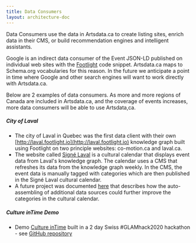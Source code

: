 ```yaml
---
title: Data Consumers
layout: architecture-doc
---
```


Data Consumers use the data in Artsdata.ca to create listing sites, enrich data in their CMS, or build recommendation engines and intelligent assistants.

Google is an indirect data consumer of the Event JSON-LD published on individual web sites with the [Footlight](footlight.html) code snippet. Artsdata.ca maps to Schema.org vocabularies for this reason. In the future we anticipate a point in time where Google and other search engines will want to work directly with Artsdata.ca.

Below are 2 examples of data consumers.  As more and more regions of Canada are included in Artsdata.ca, and the coverage of events increases, more data consumers will be able to use Artsdata,ca.


##### City of Laval

* The city of Laval in Quebec was the first data client with their own [http://laval.footlight.io](http://laval.footlight.io) knowledge graph built using Footlight on two principle websites: co-motion.ca and laval.ca. 
* The website called [Signé Laval](https://signelaval.com/fr/evenements) is a cultural calendar that displays event data from Laval's knowledge graph.  The calendar uses a CMS that refreshes its data from the knowledge graph weekly.  In the CMS, the event data is manually tagged with categories which are then published in the Signé Laval cultural calendar.  
* A future project was documented [here](https://linkeddigitalfuture.ca/fr/2020/04/02/lier-des-jeux-de-donnees-afin-dameliorer-les-calendriers-culturels/) that describes how the auto-assembling of additional data sources could further improve the categories in the cultural calendar.

##### Culture inTime Demo

* Demo [Culture inTime](https://culture-intime.herokuapp.com) built in a 2 day Swiss #GLAMhack2020 hackathon - see [GitHub repository](https://github.com/saumier/GLAMhack2020-Culture-inTime)
